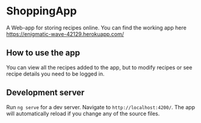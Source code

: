 # ShoppingApp

A Web-app for storing recipes online.
You can find the working app here https://enigmatic-wave-42129.herokuapp.com/

## How to use the app

You can view all the recipes added to the app, but to modify recipes or see recipe details you need to be logged in.

## Development server

Run `ng serve` for a dev server. Navigate to `http://localhost:4200/`. The app will automatically reload if you change any of the source files.
